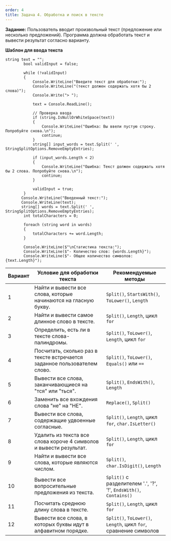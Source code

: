 ```yaml
---
order: 4
title: Задача 4. Обработка и поиск в тексте
---
```


**Задание:** Пользователь вводит произвольный текст (предложение или несколько предложений). Программа должна обработать текст и вывести результат согласно варианту.

**Шаблон для ввода текста**

```
string text = "";
        bool validInput = false;

        while (!validInput)
        {
            Console.WriteLine("Введите текст для обработки:");
            Console.WriteLine("(текст должен содержать хотя бы 2 слова)");
            Console.Write("> ");
            
            text = Console.ReadLine();
            
            // Проверка ввода
            if (string.IsNullOrWhiteSpace(text))
            {
                Console.WriteLine("Ошибка: Вы ввели пустую строку. Попробуйте снова.\n");
                continue;
            }
            string[] input_words = text.Split(' ', StringSplitOptions.RemoveEmptyEntries);
            
            if (input_words.Length < 2)
            {
                Console.WriteLine("Ошибка: Текст должен содержать хотя бы 2 слова. Попробуйте снова.\n");
                continue;
            }
            
            validInput = true;
        }
       Console.WriteLine("Введенный текст:");
       Console.WriteLine(text);
       string[] words = text.Split(' ', StringSplitOptions.RemoveEmptyEntries);
        int totalCharacters = 0;
        
        foreach (string word in words)
        {
            totalCharacters += word.Length;
        }
     
        Console.WriteLine($"\nСтатистика текста:");
        Console.WriteLine($"- Количество слов: {words.Length}");
        Console.WriteLine($"- Общее количество символов: {text.Length}");
```

| **Вариант** | **Условие для обработки текста**                                          | **Рекомендуемые методы**                                           |
|-------------|---------------------------------------------------------------------------|--------------------------------------------------------------------|
| 1           | Найти и вывести все слова, которые начинаются на гласную букву.           | `Split()`, `StartsWith()`, `ToLower()`, `Length`                   |
| 2           | Найти и вывести самое длинное слово в тексте.                             | `Split()`, `Length`, цикл `for`                                    |
| 3           | Определить, есть ли в тексте слова-палиндромы.                            | `Split()`, `ToLower()`, `Length`, цикл `for`                       |
| 4           | Посчитать, сколько раз в тексте встречается заданное пользователем слово. | `Split()`, `ToLower()`, `Equals()` или `==`                        |
| 5           | Вывести все слова, заканчивающиеся на "тся" или "ться".                   | `Split()`, `EndsWith()`, `Length`                                  |
| 6           | Заменить все вхождения слова "не" на "НЕ".                                | `Replace()`, `Split()`                                             |
| 7           | Вывести все слова, содержащие удвоенные согласные.                        | `Split()`, `Length`, цикл `for`, `char.IsLetter()`                 |
| 8           | Удалить из текста все слова короче 4 символов и вывести результат.        | `Split()`, `Length`, цикл `for`                                    |
| 9           | Найти и вывести все слова, которые являются числом.                       | `Split()`, `char.IsDigit()`, `Length`                              |
| 10          | Вывести все вопросительные предложения из текста.                         | `Split()` с разделителем '.', '?', '!', `EndsWith()`, `Contains()` |
| 11          | Посчитать среднюю длину слова в тексте.                                   | `Split()`, `Length`, цикл `for`                                    |
| 12          | Вывести все слова, в которых буквы идут в алфавитном порядке.             | `Split()`, `ToLower()`, `Length`, цикл `for`, сравнение символов   |